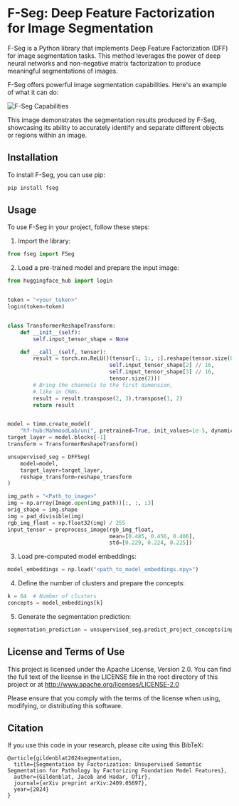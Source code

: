 # F-Seg: Deep Feature Factorization for Image Segmentation

F-Seg is a Python library that implements Deep Feature Factorization (DFF) for image segmentation tasks. This method leverages the power of deep neural networks and non-negative matrix factorization to produce meaningful segmentations of images.


F-Seg offers powerful image segmentation capabilities. Here's an example of what it can do:

![F-Seg Capabilities]("./images/showcase.jpg")

This image demonstrates the segmentation results produced by F-Seg, showcasing its ability to accurately identify and separate different objects or regions within an image.



## Installation

To install F-Seg, you can use pip:

```bash
pip install fseg
```

## Usage

To use F-Seg in your project, follow these steps:

1. Import the library:

```python
from fseg import FSeg
```

2. Load a pre-trained model and prepare the input image:

```python
from huggingface_hub import login


token = "<your_token>"
login(token=token)


class TransformerReshapeTransform:
    def __init__(self):
        self.input_tensor_shape = None

    def __call__(self, tensor):
        result = torch.nn.ReLU()(tensor[:, 1:, :].reshape(tensor.size(0),
                                self.input_tensor_shape[2] // 16,
                                self.input_tensor_shape[3] // 16,
                                tensor.size(2)))
        # Bring the channels to the first dimension,
        # like in CNNs.
        result = result.transpose(2, 3).transpose(1, 2)
        return result


model = timm.create_model(
    "hf-hub:MahmoodLab/uni", pretrained=True, init_values=1e-5, dynamic_img_size=True)
target_layer = model.blocks[-1]    
transform = TransformerReshapeTransform()

unsupervised_seg = DFFSeg(
    model=model,
    target_layer=target_layer,
    reshape_transform=reshape_transform
)

img_path = "<Path_to_image>"
img = np.array(Image.open(img_path))[:, :, :3]
orig_shape = img.shape
img = pad_divisible(img)
rgb_img_float = np.float32(img) / 255
input_tensor = preprocess_image(rgb_img_float,
                                mean=[0.485, 0.456, 0.406],
                                std=[0.229, 0.224, 0.225])
```

3. Load pre-computed model embeddings:

```python
model_embeddings = np.load("<path_to_model_embeddings.npy>")
```

4. Define the number of clusters and prepare the concepts:

```python
k = 64  # Number of clusters
concepts = model_embeddings[k]
```

5. Generate the segmentation prediction:

```python
segmentation_prediction = unsupervised_seg.predict_project_concepts(input_tensor, concepts)
```


## License and Terms of Use

This project is licensed under the Apache License, Version 2.0. You can find the full text of the license in the LICENSE file in the root directory of this project or at http://www.apache.org/licenses/LICENSE-2.0

Please ensure that you comply with the terms of the license when using, modifying, or distributing this software.


## Citation

If you use this code in your research, please cite using this BibTeX:

```
@article{gildenblat2024segmentation,
  title={Segmentation by Factorization: Unsupervised Semantic Segmentation for Pathology by Factorizing Foundation Model Features},
  author={Gildenblat, Jacob and Hadar, Ofir},
  journal={arXiv preprint arXiv:2409.05697},
  year={2024}
}
```
